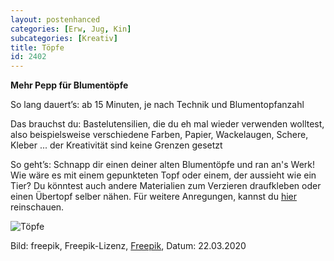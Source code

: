 ```yaml
---
layout: postenhanced
categories: [Erw, Jug, Kin]
subcategories: [Kreativ]
title: Töpfe
id: 2402
---
```

**Mehr Pepp für Blumentöpfe**

So lang dauert’s: ab 15 Minuten, je nach Technik und Blumentopfanzahl

Das brauchst du: Bastelutensilien, die du eh mal wieder verwenden wolltest, also beispielsweise verschiedene Farben, Papier, Wackelaugen, Schere, Kleber ... der Kreativität sind keine Grenzen gesetzt

So geht’s: Schnapp dir einen deiner alten Blumentöpfe und ran an's Werk! Wie wäre es mit einem gepunkteten Topf oder einem, der aussieht wie ein Tier? Du könntest auch andere Materialien zum Verzieren draufkleben oder einen Übertopf selber nähen. 
Für weitere Anregungen, kannst du [hier](https://www.pinterest.de/saro0846/blumentöpfe-verzieren/) reinschauen. 

![Töpfe](https://image.freepik.com/vektoren-kostenlos/flache-geometrische-formen-hintergrund_23-2148383901.jpg)

Bild: freepik, Freepik-Lizenz, [Freepik](https://de.freepik.com/vektoren-kostenlos/flache-geometrische-formen-hintergrund_6313657.htm#page=1&query=pattern&position=36), Datum: 22.03.2020
